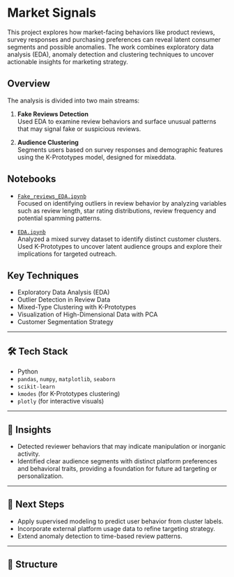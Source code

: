 # Market Signals

This project explores how market-facing behaviors like product reviews, survey responses and purchasing preferences can reveal latent consumer segments and possible anomalies. The work combines exploratory data analysis (EDA), anomaly detection and clustering techniques to uncover actionable insights for marketing strategy.


## Overview

The analysis is divided into two main streams:

1. **Fake Reviews Detection**  
   Used EDA to examine review behaviors and surface unusual patterns that may signal fake or suspicious reviews.

2. **Audience Clustering**  
   Segments users based on survey responses and demographic features using the K-Prototypes model, designed for mixeddata.

## Notebooks

- [`Fake_reviews_EDA.ipynb`](https://github.com/CassandraMaldonado/Market_signals/blob/main/Fake_reviews_EDA.ipynb)  
  Focused on identifying outliers in review behavior by analyzing variables such as review length, star rating distributions, review frequency and potential spamming patterns.

- [`EDA.ipynb`](https://github.com/CassandraMaldonado/Market_signals/blob/main/EDA.ipynb)  
  Analyzed a mixed survey dataset to identify distinct customer clusters. Used K-Prototypes to uncover latent audience groups and explore their implications for targeted outreach.

## Key Techniques

- Exploratory Data Analysis (EDA)
- Outlier Detection in Review Data
- Mixed-Type Clustering with K-Prototypes
- Visualization of High-Dimensional Data with PCA
- Customer Segmentation Strategy

---

## 🛠 Tech Stack

- Python
- `pandas`, `numpy`, `matplotlib`, `seaborn`
- `scikit-learn`
- `kmodes` (for K-Prototypes clustering)
- `plotly` (for interactive visuals)

---

## 📌 Insights

- Detected reviewer behaviors that may indicate manipulation or inorganic activity.
- Identified clear audience segments with distinct platform preferences and behavioral traits, providing a foundation for future ad targeting or personalization.

---

## 🚀 Next Steps

- Apply supervised modeling to predict user behavior from cluster labels.
- Incorporate external platform usage data to refine targeting strategy.
- Extend anomaly detection to time-based review patterns.

---

## 📁 Structure
